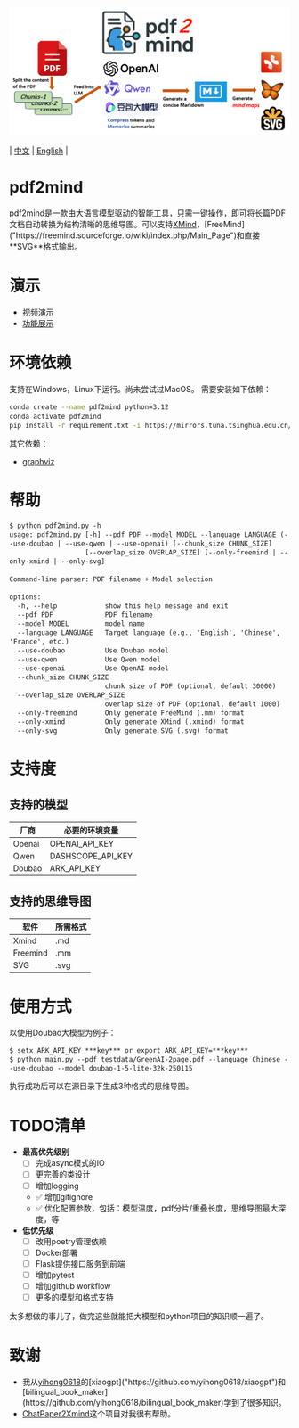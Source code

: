 ![图片描述](misc/pdf2mind.png)


| [中文](README.CN.md) | [English](README.md) |

# pdf2mind
pdf2mind是一款由大语言模型驱动的智能工具，只需一键操作，即可将长篇PDF文档自动转换为结构清晰的思维导图。可以支持[XMind]("https://xmind.cn/")，[FreeMind]("https://freemind.sourceforge.io/wiki/index.php/Main_Page")和直接**SVG**格式输出。

# 演示
- [视频演示](misc/demo-show-vedio.mp4)
- [功能展示](testdata/GreenAI-13Page.pdf_20250413151347.svg)
# 环境依赖
支持在Windows，Linux下运行。尚未尝试过MacOS。
需要安装如下依赖：
``` bash
conda create --name pdf2mind python=3.12
conda activate pdf2mind
pip install -r requirement.txt -i https://mirrors.tuna.tsinghua.edu.cn/pypi/web/simple
```
其它依赖：
- [graphviz]("https://graphviz.org/")

# 帮助
```
$ python pdf2mind.py -h
usage: pdf2mind.py [-h] --pdf PDF --model MODEL --language LANGUAGE (--use-doubao | --use-qwen | --use-openai) [--chunk_size CHUNK_SIZE]
                   [--overlap_size OVERLAP_SIZE] [--only-freemind | --only-xmind | --only-svg]

Command-line parser: PDF filename + Model selection

options:
  -h, --help            show this help message and exit
  --pdf PDF             PDF filename
  --model MODEL         model name
  --language LANGUAGE   Target language (e.g., 'English', 'Chinese', 'France', etc.)
  --use-doubao          Use Doubao model
  --use-qwen            Use Qwen model
  --use-openai          Use OpenAI model
  --chunk_size CHUNK_SIZE
                        chunk size of PDF (optional, default 30000)
  --overlap_size OVERLAP_SIZE
                        overlap size of PDF (optional, default 1000)
  --only-freemind       Only generate FreeMind (.mm) format
  --only-xmind          Only generate XMind (.xmind) format
  --only-svg            Only generate SVG (.svg) format

```
# 支持度
## 支持的模型

| 厂商 | 必要的环境变量 |
| --- | --- |
| Openai | OPENAI_API_KEY |
| Qwen | DASHSCOPE_API_KEY |
| Doubao | ARK_API_KEY |

## 支持的思维导图
| 软件 | 所需格式 |
| --- | --- |
| Xmind | .md |
| Freemind | .mm |
| SVG | .svg |

# 使用方式
以使用Doubao大模型为例子：
```
$ setx ARK_API_KEY ***key*** or export ARK_API_KEY=***key***
$ python main.py --pdf testdata/GreenAI-2page.pdf --language Chinese --use-doubao --model doubao-1-5-lite-32k-250115
```
执行成功后可以在源目录下生成3种格式的思维导图。

# TODO清单

- **最高优先级别**
    * [ ] 完成async模式的IO
    * [ ] 更完善的类设计
    * [ ] 增加logging
    * ✅ 增加gitignore
    * ✅ 优化配置参数，包括：模型温度，pdf分片/重叠长度，思维导图最大深度，等
- **低优先级**
    * [ ] 改用poetry管理依赖
    * [ ] Docker部署
    * [ ] Flask提供接口服务到前端
    * [ ] 增加pytest
    * [ ] 增加github workflow
    * [ ] 更多的模型和格式支持

太多想做的事儿了，做完这些就能把大模型和python项目的知识顺一遍了。

# 致谢
- 我从[yihong0618]("https://github.com/yihong0618/")的[xiaogpt]("https://github.com/yihong0618/xiaogpt")和[bilingual_book_maker](https://github.com/yihong0618/bilingual_book_maker)学到了很多知识。
- [ChatPaper2Xmind](https://github.com/MasterYip/ChatPaper2Xmind)这个项目对我很有帮助。
